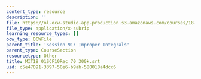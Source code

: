 ```yaml
---
content_type: resource
description: ''
file: https://ol-ocw-studio-app-production.s3.amazonaws.com/courses/18-01sc-single-variable-calculus-fall-2010/c5e47091339750e6b9ab580018a4dcc6_MIT18_01SCF10Rec_70_300k.vtt
file_type: application/x-subrip
learning_resource_types: []
ocw_type: OCWFile
parent_title: 'Session 91: Improper Integrals'
parent_type: CourseSection
resourcetype: Other
title: MIT18_01SCF10Rec_70_300k.srt
uid: c5e47091-3397-50e6-b9ab-580018a4dcc6
---
```

